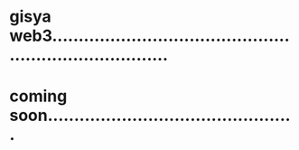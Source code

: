 # gisya web3...........................................................................
# coming soon...............................................
